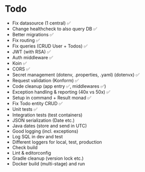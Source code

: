 # Todo

- Fix datasource (1 central) ✅
- Change healthcheck to also query DB ✅
- Better migrations ✅
- Fix routing ✅
- Fix queries (CRUD User + Todos) ✅
- JWT (with RSA) ✅
- Auth middleware ✅
- Koin ✅
- CORS ✅
- Secret management (dotenv, .properties, .yaml) (dotenvx) ✅
- Request validation (Konform) ✅
- Code cleanup (app entry ✅, middlewares ✅)
- Exception handling & reporting (40x vs 50x) ✅
- Setup in command + Result monad ✅
- Fix Todo entity CRUD  ✅
- Unit tests  ✅
- Integration tests (test containers)
- JSON serialization (Date etc.)
- Java dates (store and send in UTC)
- Good logging (incl. exceptions)
- Log SQL in dev and test
- Different loggers for local, test, production
- Check build
- Lint & editorconfig
- Gradle cleanup (version lock etc.)
- Docker build (multi-stage) and run
